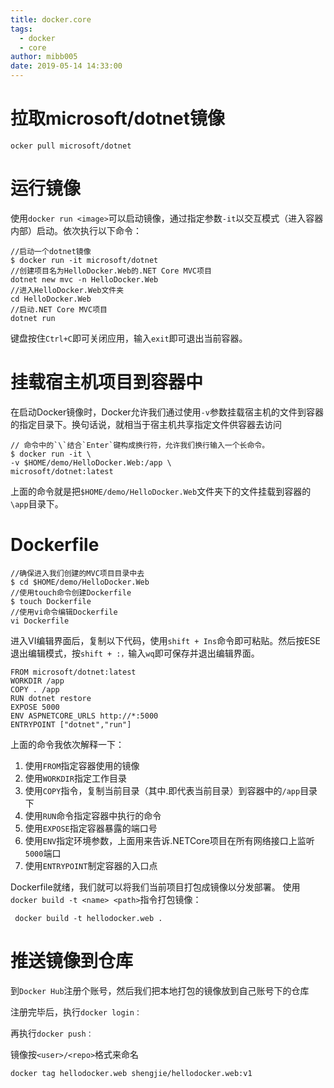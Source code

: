 ```yaml
---
title: docker.core
tags:
  - docker
  - core
author: mibb005
date: 2019-05-14 14:33:00
---
```


# 拉取microsoft/dotnet镜像

```
ocker pull microsoft/dotnet
```

<!---more-->

# 运行镜像

使用`docker run <image>`可以启动镜像，通过指定参数`-it`以交互模式（进入容器内部）启动。依次执行以下命令：

```
//启动一个dotnet镜像
$ docker run -it microsoft/dotnet
//创建项目名为HelloDocker.Web的.NET Core MVC项目
dotnet new mvc -n HelloDocker.Web
//进入HelloDocker.Web文件夹
cd HelloDocker.Web
//启动.NET Core MVC项目
dotnet run
```
键盘按住`Ctrl+C`即可关闭应用，输入`exit`即可退出当前容器。

# 挂载宿主机项目到容器中

在启动Docker镜像时，Docker允许我们通过使用`-v`参数挂载宿主机的文件到容器的指定目录下。换句话说，就相当于宿主机共享指定文件供容器去访问

```
// 命令中的`\`结合`Enter`键构成换行符，允许我们换行输入一个长命令。
$ docker run -it \
-v $HOME/demo/HelloDocker.Web:/app \
microsoft/dotnet:latest
```
上面的命令就是把`$HOME/demo/HelloDocker.Web`文件夹下的文件挂载到容器的`\app`目录下。

# Dockerfile

```
//确保进入我们创建的MVC项目目录中去
$ cd $HOME/demo/HelloDocker.Web
//使用touch命令创建Dockerfile
$ touch Dockerfile
//使用vi命令编辑Dockerfile
vi Dockerfile
```
进入VI编辑界面后，复制以下代码，使用`shift + Ins`命令即可粘贴。然后按ESE退出编辑模式，按`shift + :，`输入`wq`即可保存并退出编辑界面。

```
FROM microsoft/dotnet:latest
WORKDIR /app
COPY . /app
RUN dotnet restore
EXPOSE 5000
ENV ASPNETCORE_URLS http://*:5000
ENTRYPOINT ["dotnet","run"]
```

上面的命令我依次解释一下：

1. 使用`FROM`指定容器使用的镜像
2. 使用`WORKDIR`指定工作目录
3. 使用`COPY`指令，复制当前目录（其中.即代表当前目录）到容器中的`/app`目录下
4. 使用`RUN`命令指定容器中执行的命令
5. 使用`EXPOSE`指定容器暴露的端口号
6. 使用`ENV`指定环境参数，上面用来告诉.NETCore项目在所有网络接口上监听`5000`端口
7. 使用`ENTRYPOINT`制定容器的入口点

Dockerfile就绪，我们就可以将我们当前项目打包成镜像以分发部署。
使用`docker build -t <name> <path>`指令打包镜像：

```
 docker build -t hellodocker.web .
```

# 推送镜像到仓库

到`Docker Hub`注册个账号，然后我们把本地打包的镜像放到自己账号下的仓库

注册完毕后，执行`docker login：`

再执行`docker push：`

镜像按`<user>/<repo>`格式来命名

```
docker tag hellodocker.web shengjie/hellodocker.web:v1
```

